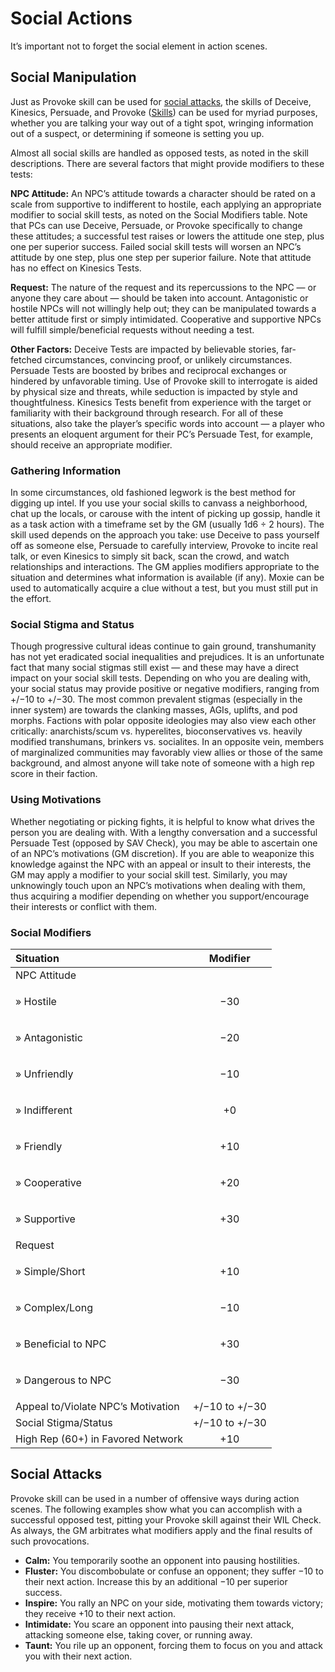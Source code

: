 # Social Actions

It’s important not to forget the social element in action scenes.

## Social Manipulation

Just as Provoke skill can be used for [social attacks](#social-attacks), the skills of Deceive, Kinesics, Persuade, and Provoke ([Skills](../04/18-skills.md)) can be used for myriad purposes, whether you are talking your way out of a tight spot, wringing information out of a suspect, or determining if someone is setting you up.

Almost all social skills are handled as opposed tests, as noted in the skill descriptions. There are several factors that might provide modifiers to these tests:

**NPC Attitude:** An NPC’s attitude towards a character should be rated on a scale from supportive to indifferent to hostile, each applying an appropriate modifier to social skill tests, as noted on the Social Modifiers table. Note that PCs can use Deceive, Persuade, or Provoke specifically to change these attitudes; a successful test raises or lowers the attitude one step, plus one per superior success. Failed social skill tests will worsen an NPC’s attitude by one step, plus one step per superior failure. Note that attitude has no effect on Kinesics Tests.

**Request:** The nature of the request and its repercussions to the NPC — or anyone they care about — should be taken into account. Antagonistic or hostile NPCs will not willingly help out; they can be manipulated towards a better attitude first or simply intimidated. Cooperative and supportive NPCs will fulfill simple/beneficial requests without needing a test.

**Other Factors:** Deceive Tests are impacted by believable stories, far-fetched circumstances, convincing proof, or unlikely circumstances. Persuade Tests are boosted by bribes and reciprocal exchanges or hindered by unfavorable timing. Use of Provoke skill to interrogate is aided by physical size and threats, while seduction is impacted by style and thoughtfulness. Kinesics Tests benefit from experience with the target or familiarity with their background through research. For all of these situations, also take the player’s specific words into account — a player who presents an eloquent argument for their PC’s Persuade Test, for example, should receive an appropriate modifier.

### Gathering Information

In some circumstances, old fashioned legwork is the best method for digging up intel. If you use your social skills to canvass a neighborhood, chat up the locals, or carouse with the intent of picking up gossip, handle it as a task action with a timeframe set by the GM (usually 1d6 ÷ 2 hours). The skill used depends on the approach you take: use Deceive to pass yourself off as someone else, Persuade to carefully interview, Provoke to incite real talk, or even Kinesics to simply sit back, scan the crowd, and watch relationships and interactions. The GM applies modifiers appropriate to the situation and determines what information is available (if any). Moxie can be used to automatically acquire a clue without a test, but you must still put in the effort.

### Social Stigma and Status

Though progressive cultural ideas continue to gain ground, transhumanity has not yet eradicated social inequalities and prejudices. It is an unfortunate fact that many social stigmas still exist — and these may have a direct impact on your social skill tests. Depending on who you are dealing with, your social status may provide positive or negative modifiers, ranging from +/−10 to +/−30. The most common prevalent stigmas (especially in the inner system) are towards the clanking masses, AGIs, uplifts, and pod morphs. Factions with polar opposite ideologies may also view each other critically: anarchists/scum vs. hyperelites, bioconservatives vs. heavily modified transhumans, brinkers vs. socialites. In an opposite vein, members of marginalized communities may favorably view allies or those of the same background, and almost anyone will take note of someone with a high rep score in their faction.

### Using Motivations

Whether negotiating or picking fights, it is helpful to know what drives the person you are dealing with. With a lengthy conversation and a successful Persuade Test (opposed by SAV Check), you may be able to ascertain one of an NPC’s motivations (GM discretion). If you are able to weaponize this knowledge against the NPC with an appeal or insult to their interests, the GM may apply a modifier to your social skill test. Similarly, you may unknowingly touch upon an NPC’s motivations when dealing with them, thus acquiring a modifier depending on whether you support/encourage their interests or conflict with them.

<!-- CLEANED blockquote class="table" -->

### Social Modifiers

| Situation                                 |    Modifier    |
| :---------------------------------------- | :------------: |
| NPC Attitude                              |                |
| <p class="indent">» Hostile</p>           |      −30       |
| <p class="indent">» Antagonistic</p>      |      −20       |
| <p class="indent">» Unfriendly</p>        |      −10       |
| <p class="indent">» Indifferent</p>       |       +0       |
| <p class="indent">» Friendly</p>          |      +10       |
| <p class="indent">» Cooperative</p>       |      +20       |
| <p class="indent">» Supportive</p>        |      +30       |
| Request                                   |                |
| <p class="indent">» Simple/Short</p>      |      +10       |
| <p class="indent">» Complex/Long</p>      |      −10       |
| <p class="indent">» Beneficial to NPC</p> |      +30       |
| <p class="indent">» Dangerous to NPC</p>  |      −30       |
| Appeal to/Violate NPC’s Motivation        | +/−10 to +/−30 |
| Social Stigma/Status                      | +/−10 to +/−30 |
| High Rep (60+) in Favored Network         |      +10       |

<!-- CLEANED /blockquote -->

## Social Attacks

Provoke skill can be used in a number of offensive ways during action scenes. The following examples show what you can accomplish with a successful opposed test, pitting your Provoke skill against their WIL Check. As always, the GM arbitrates what modifiers apply and the final results of such provocations.

- **Calm:** You temporarily soothe an opponent into pausing hostilities.
- **Fluster:** You discombobulate or confuse an opponent; they suffer −10 to their next action. Increase this by an additional −10 per superior success.
- **Inspire:** You rally an NPC on your side, motivating them towards victory; they receive +10 to their next action.
- **Intimidate:** You scare an opponent into pausing their next attack, attacking someone else, taking cover, or running away.
- **Taunt:** You rile up an opponent, forcing them to focus on you and attack you with their next action.
